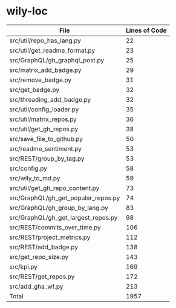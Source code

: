 # wily-loc

| File                                |   Lines of Code |
| --- | --- |
| src/util/repo_has_lang.py           |              22 |
| src/util/get_readme_format.py       |              23 |
| src/GraphQL/gh_graphql_post.py      |              25 |
| src/matrix_add_badge.py             |              29 |
| src/remove_badge.py                 |              31 |
| src/get_badge.py                    |              32 |
| src/threading_add_badge.py          |              32 |
| src/util/config_loader.py           |              35 |
| src/util/matrix_repos.py            |              36 |
| src/util/get_gh_repos.py            |              38 |
| src/save_file_to_github.py          |              50 |
| src/readme_sentiment.py             |              53 |
| src/REST/group_by_tag.py            |              53 |
| src/config.py                       |              58 |
| src/wily_to_md.py                   |              59 |
| src/util/get_gh_repo_content.py     |              73 |
| src/GraphQL/gh_get_popular_repos.py |              74 |
| src/GraphQL/gh_group_by_lang.py     |              83 |
| src/GraphQL/gh_get_largest_repos.py |              98 |
| src/REST/commits_over_time.py       |             106 |
| src/REST/project_metrics.py         |             112 |
| src/REST/add_badge.py               |             138 |
| src/get_repo_size.py                |             143 |
| src/kpi.py                          |             169 |
| src/REST/get_repos.py               |             172 |
| src/add_gha_wf.py                   |             213 |
| Total                               |            1957 |
